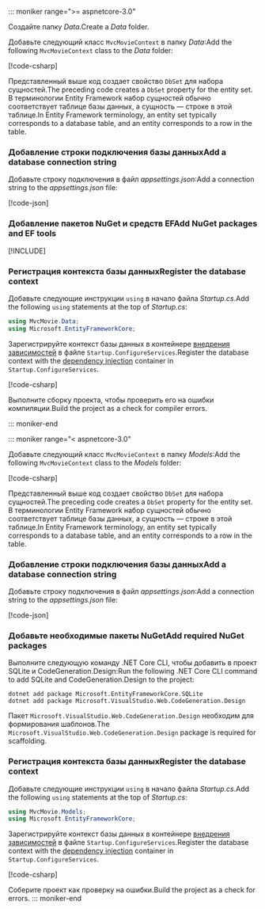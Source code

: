 ::: moniker range=">= aspnetcore-3.0"

<a name="dc"></a>

<span data-ttu-id="01e0f-101">Создайте папку *Data*.</span><span class="sxs-lookup"><span data-stu-id="01e0f-101">Create a *Data* folder.</span></span>

<span data-ttu-id="01e0f-102">Добавьте следующий класс `MvcMovieContext` в папку *Data*:</span><span class="sxs-lookup"><span data-stu-id="01e0f-102">Add the following `MvcMovieContext` class to the *Data* folder:</span></span>  

[!code-csharp[](~/tutorials/first-mvc-app/start-mvc/sample/MvcMovie3/zDocOnly/MvcMovieContext.cs?name=snippet)]

<span data-ttu-id="01e0f-103">Представленный выше код создает свойство `DbSet` для набора сущностей.</span><span class="sxs-lookup"><span data-stu-id="01e0f-103">The preceding code creates a `DbSet` property for the entity set.</span></span> <span data-ttu-id="01e0f-104">В терминологии Entity Framework набор сущностей обычно соответствует таблице базы данных, а сущность — строке в этой таблице.</span><span class="sxs-lookup"><span data-stu-id="01e0f-104">In Entity Framework terminology, an entity set typically corresponds to a database table, and an entity corresponds to a row in the table.</span></span>

<a name="cs"></a>

### <a name="add-a-database-connection-string"></a><span data-ttu-id="01e0f-105">Добавление строки подключения базы данных</span><span class="sxs-lookup"><span data-stu-id="01e0f-105">Add a database connection string</span></span>

<span data-ttu-id="01e0f-106">Добавьте строку подключения в файл *appsettings.json*:</span><span class="sxs-lookup"><span data-stu-id="01e0f-106">Add a connection string to the *appsettings.json* file:</span></span>

[!code-json[](~/tutorials/first-mvc-app/start-mvc/sample/MvcMovie3/appsettings_SQLite.json?highlight=10-12)]

### <a name="add-nuget-packages-and-ef-tools"></a><span data-ttu-id="01e0f-107">Добавление пакетов NuGet и средств EF</span><span class="sxs-lookup"><span data-stu-id="01e0f-107">Add NuGet packages and EF tools</span></span>

[!INCLUDE[](~/includes/add-EF-NuGet-SQLite-CLI.md)]

<a name="reg"></a>

### <a name="register-the-database-context"></a><span data-ttu-id="01e0f-108">Регистрация контекста базы данных</span><span class="sxs-lookup"><span data-stu-id="01e0f-108">Register the database context</span></span>

<span data-ttu-id="01e0f-109">Добавьте следующие инструкции `using` в начало файла *Startup.cs*.</span><span class="sxs-lookup"><span data-stu-id="01e0f-109">Add the following `using` statements at the top of *Startup.cs*:</span></span>

```csharp
using MvcMovie.Data;
using Microsoft.EntityFrameworkCore;
```

<span data-ttu-id="01e0f-110">Зарегистрируйте контекст базы данных в контейнере [внедрения зависимостей](xref:fundamentals/dependency-injection) в файле `Startup.ConfigureServices`.</span><span class="sxs-lookup"><span data-stu-id="01e0f-110">Register the database context with the [dependency injection](xref:fundamentals/dependency-injection) container in `Startup.ConfigureServices`.</span></span>

[!code-csharp[](~/tutorials/first-mvc-app/start-mvc/sample/MvcMovie3/Startup.cs?name=snippet_UseSqlite&highlight=6-7)]

<span data-ttu-id="01e0f-111">Выполните сборку проекта, чтобы проверить его на ошибки компиляции.</span><span class="sxs-lookup"><span data-stu-id="01e0f-111">Build the project as a check for compiler errors.</span></span>

::: moniker-end

::: moniker range="< aspnetcore-3.0"

<span data-ttu-id="01e0f-112">Добавьте следующий класс `MvcMovieContext` в папку *Models*:</span><span class="sxs-lookup"><span data-stu-id="01e0f-112">Add the following `MvcMovieContext` class to the *Models* folder:</span></span>  

[!code-csharp[](~/tutorials/first-mvc-app/start-mvc/sample/MvcMovie22/Data/MvcMovieContext.cs)]

<span data-ttu-id="01e0f-113">Представленный выше код создает свойство `DbSet` для набора сущностей.</span><span class="sxs-lookup"><span data-stu-id="01e0f-113">The preceding code creates a `DbSet` property for the entity set.</span></span> <span data-ttu-id="01e0f-114">В терминологии Entity Framework набор сущностей обычно соответствует таблице базы данных, а сущность — строке в этой таблице.</span><span class="sxs-lookup"><span data-stu-id="01e0f-114">In Entity Framework terminology, an entity set typically corresponds to a database table, and an entity corresponds to a row in the table.</span></span>

<a name="cs"></a>

### <a name="add-a-database-connection-string"></a><span data-ttu-id="01e0f-115">Добавление строки подключения базы данных</span><span class="sxs-lookup"><span data-stu-id="01e0f-115">Add a database connection string</span></span>

<span data-ttu-id="01e0f-116">Добавьте строку подключения в файл *appsettings.json*:</span><span class="sxs-lookup"><span data-stu-id="01e0f-116">Add a connection string to the *appsettings.json* file:</span></span>

[!code-json[](~/tutorials/razor-pages/razor-pages-start/sample/RazorPagesMovie/appsettings_SQLite.json?highlight=8-10)]

### <a name="add-required-nuget-packages"></a><span data-ttu-id="01e0f-117">Добавьте необходимые пакеты NuGet</span><span class="sxs-lookup"><span data-stu-id="01e0f-117">Add required NuGet packages</span></span>

<span data-ttu-id="01e0f-118">Выполните следующую команду .NET Core CLI, чтобы добавить в проект SQLite и CodeGeneration.Design:</span><span class="sxs-lookup"><span data-stu-id="01e0f-118">Run the following .NET Core CLI command to add SQLite and CodeGeneration.Design  to the project:</span></span>

```dotnetcli
dotnet add package Microsoft.EntityFrameworkCore.SQLite
dotnet add package Microsoft.VisualStudio.Web.CodeGeneration.Design
```

<span data-ttu-id="01e0f-119">Пакет `Microsoft.VisualStudio.Web.CodeGeneration.Design` необходим для формирования шаблонов.</span><span class="sxs-lookup"><span data-stu-id="01e0f-119">The `Microsoft.VisualStudio.Web.CodeGeneration.Design` package is required for scaffolding.</span></span>

<a name="reg"></a>

### <a name="register-the-database-context"></a><span data-ttu-id="01e0f-120">Регистрация контекста базы данных</span><span class="sxs-lookup"><span data-stu-id="01e0f-120">Register the database context</span></span>

<span data-ttu-id="01e0f-121">Добавьте следующие инструкции `using` в начало файла *Startup.cs*.</span><span class="sxs-lookup"><span data-stu-id="01e0f-121">Add the following `using` statements at the top of *Startup.cs*:</span></span>

```csharp
using MvcMovie.Models;
using Microsoft.EntityFrameworkCore;
```

<span data-ttu-id="01e0f-122">Зарегистрируйте контекст базы данных в контейнере [внедрения зависимостей](xref:fundamentals/dependency-injection) в файле `Startup.ConfigureServices`.</span><span class="sxs-lookup"><span data-stu-id="01e0f-122">Register the database context with the [dependency injection](xref:fundamentals/dependency-injection) container in `Startup.ConfigureServices`.</span></span>

[!code-csharp[](~/tutorials/first-mvc-app/start-mvc/sample/MvcMovie22/Startup.cs?name=snippet_UseSqlite&highlight=11-12)]

<span data-ttu-id="01e0f-123">Соберите проект как проверку на ошибки.</span><span class="sxs-lookup"><span data-stu-id="01e0f-123">Build the project as a check for errors.</span></span>
::: moniker-end